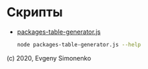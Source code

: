 # Скрипты

- [packages-table-generator.js](./packages-table-generator.js)

  ``` bash
  node packages-table-generator.js --help
  ```

(c) 2020, Evgeny Simonenko
